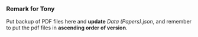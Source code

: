### Remark for Tony
Put backup of PDF files here and **update** _Data (Papers).json_, and remember to put the pdf files in **ascending order of version**.

